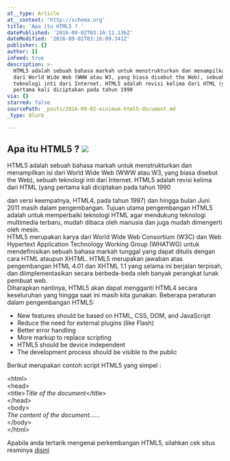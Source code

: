 ```yaml
---
at__type: Article
at__context: 'http://schema.org'
title: 'Apa itu HTML5 ? '
datePublished: '2016-09-02T03:16:11.136Z'
dateModified: '2016-09-02T03:16:09.341Z'
publisher: {}
author: []
inFeed: true
description: >-
  HTML5 adalah sebuah bahasa markah untuk menstrukturkan dan menampilkan isi
  dari World Wide Web (WWW atau W3, yang biasa disebut the Web), sebuah
  teknologi inti dari Internet. HTML5 adalah revisi kelima dari HTML (yang
  pertama kali diciptakan pada tahun 1990
via: {}
starred: false
sourcePath: _posts/2016-09-02-minimum-html5-document.md
_type: Blurb

---
```

## Apa itu HTML5 ? ![](https://the-grid-user-content.s3-us-west-2.amazonaws.com/cd22e647-5549-480b-a585-a4f419f58305.png)

HTML5 adalah sebuah bahasa markah untuk menstrukturkan dan menampilkan isi dari World Wide Web (WWW atau W3, yang biasa disebut the Web), sebuah teknologi inti dari Internet. HTML5 adalah revisi kelima dari HTML (yang pertama kali diciptakan pada tahun 1990

dan versi keempatnya, HTML4, pada tahun 1997) dan hingga bulan Juni 2011 masih dalam pengembangan. Tujuan utama pengembangan HTML5 adalah untuk memperbaiki teknologi HTML agar mendukung teknologi multimedia terbaru, mudah dibaca oleh manusia dan juga mudah dimengerti oleh mesin.  
HTML5 merupakan karya dari World Wide Web Consortium (W3C) dan Web Hypertext Application Technology Working Group (WHATWG) untuk mendefinisikan sebuah bahasa markah tunggal yang dapat ditulis dengan cara HTML ataupun XHTML. HTML5 merupakan jawaban atas pengembangan HTML 4.01 dan XHTML 1.1 yang selama ini berjalan terpisah, dan diimplementasikan secara berbeda-beda oleh banyak perangkat lunak pembuat web.  
Diharapkan nantinya, HTML5 akan dapat mengganti HTML4 secara keseluruhan yang hingga saat ini masih kita gunakan. Beberapa peraturan dalam pengembangan HTML5:

* New features should be based on HTML, CSS, DOM, and JavaScript
* Reduce the need for external plugins (like Flash)
* Better error handling
* More markup to replace scripting
* HTML5 should be device independent
* The development process should be visible to the public

Berikut merupakan contoh script HTML5 yang simpel :

<!DOCTYPE html\>  
<html\>  
<head\>  
<title\>_Title of the document_</title\>  
</head\>  
<body\>  
_The content of the document......_  
</body\>  
</html\>

Apabila anda tertarik mengenai perkembangan HTML5, silahkan cek situs resminya [disini][0]

[0]: http://www.whatwg.org/specs/web-apps/current-work/multipage/the-xhtml-syntax.html